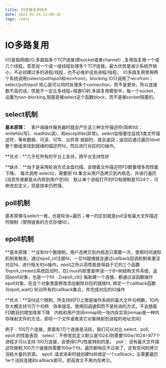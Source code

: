 ```yaml
---
title: IO多路复用技术
date: 2021-01-26 21:00:18
tags: redis
---
```


# IO多路复用

I/O是指网络I/O,多路指多个TCP连接(即socket或者channel）,复用指复用一个或几个线程。意思说一个或一组线程处理多个TCP连接。最大优势是减少系统开销小，不必创建过多的进程/线程，也不必维护这些进程/线程。　IO多路复用使用两个系统调用(select/poll/epoll和recvfrom)，blocking IO只调用了recvfrom；select/poll/epoll 核心是可以同时处理多个connection，而不是更快，所以连接数不高的话，性能不一定比多线程+阻塞IO好,多路复用模型中，每一个socket，设置为non-blocking,阻塞是被select这个函数block，而不是被socket阻塞的。

## **select机制**

**基本原理：**　客户端操作服务器时就会产生这三种文件描述符(简称fd)：writefds(写)、readfds(读)、和exceptfds(异常)。select会阻塞住监视3类文件描述符，等有数据、可读、可写、出异常 或超时、就会返回；返回后通过遍历fdset整个数组来找到就绪的描述符fd，然后进行对应的IO操作。

**优点：**几乎在所有的平台上支持，跨平台支持性好

**缺点：**由于是采用轮询方式全盘扫描，会随着文件描述符FD数量增多而性能下降。　每次调用 select()，需要把 fd 集合从用户态拷贝到内核态，并进行遍历(消息传递都是从内核到用户空间)　默认单个进程打开的FD有限制是1024个，可修改宏定义，但是效率仍然慢。

## **poll机制**

基本原理与select一致，也是轮询+遍历；唯一的区别就是poll没有最大文件描述符限制（使用链表的方式存储fd）。

## **epoll机制**

**基本原理：**没有fd个数限制，用户态拷贝到内核态只需要一次，使用时间通知机制来触发。通过epoll_ctl注册fd，一旦fd就绪就会通过callback回调机制来激活对应fd，进行相关的io操作。epoll之所以高性能是得益于它的三个函数　1)epoll_create()系统启动时，在Linux内核里面申请一个B+树结构文件系统，返回epoll对象，也是一个fd　2)epoll_ctl() 每新建一个连接，都通过该函数操作epoll对象，在这个对象里面修改添加删除对应的链接fd, 绑定一个callback函数　3)epoll_wait() 轮训所有的callback集合，并完成对应的IO操作

**优点：**没fd这个限制，所支持的FD上限是操作系统的最大文件句柄数，1G内存大概支持10万个句柄　效率提高，使用回调通知而不是轮询的方式，不会随着FD数目的增加效率下降　内核和用户空间mmap同一块内存实现(mmap是一种内存映射文件的方法，即将一个文件或者其它对象映射到进程的地址空间)

例子：100万个连接，里面有1万个连接是活跃，我们可以对比 select、poll、epoll 的性能表现　select：不修改宏定义默认是1024,l则需要100w/1024=977个进程才可以支持 100万连接，会使得CPU性能特别的差。　poll： 没有最大文件描述符限制,100万个链接则需要100w个fd，遍历都响应不过来了，还有空间的拷贝消耗大量的资源。　epoll: 请求进来时就创建fd并绑定一个callback，主需要遍历1w个活跃连接的callback即可，即高效又不用内存拷贝。